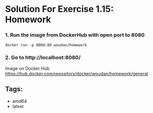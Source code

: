 # Solution For Exercise 1.15: Homework
### 1. Run the image from DockerHub with open port to 8080
    docker run -p 8080:80 woudan/homework

### 2. Go to http://localhost:8080/

Image on Docker Hub https://hub.docker.com/repository/docker/woudan/homework/general

## Tags:
- amd64
- latest